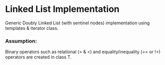 # Linked List Implementation

Generic Doubly Linked List (with sentinel nodes) implementation using templates & iterator class. 


### Assumption: 
Binary operators such as relational (> & <) and equality/inequality (== or !=) operators are created in class T.
